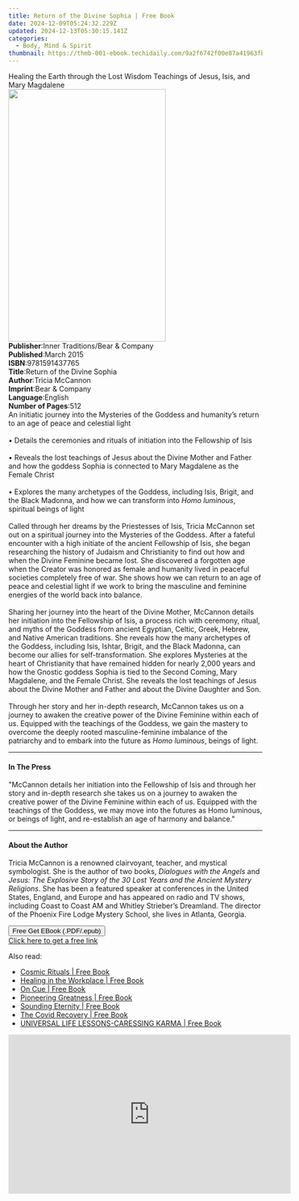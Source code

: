 ```yaml
---
title: Return of the Divine Sophia | Free Book
date: 2024-12-09T05:24:32.229Z
updated: 2024-12-13T05:30:15.141Z
categories:
  - Body, Mind & Spirit
thumbnail: https://thmb-001-ebook.techidaily.com/9a2f6742f00e87a41963fbca2381761d809d352d76b9b3b5ec26867fe876de95.jpg
---
```

<main id="book-container">
  <div class="flex flex-col">
    <div class="book-brief flex-1 py-6 px-4 sm:p-6 md:py-10 md:px-8">
      <!-- brief-->
      <div class="book-brief-main">
        Healing the Earth through the Lost Wisdom Teachings of Jesus, Isis, and
        Mary Magdalene
      </div>
    </div>
    <div
      class="book-meta-info flex-1 grid gap-4 col-start-1 col-end-3 row-start-1 sm:mb-6 sm:grid-cols-4 lg:gap-6 lg:col-start-2 lg:row-end-6 lg:row-span-6 lg:mb-0"
    >
      <div
        class="book-meta-info-left place-content-center mt-4 p-4 text-sm leading-6 col-start-2 col-span-2 dark:text-slate-400"
      >
        <img
          class="w-full h-500 object-cover rounded-lg sm:h-255 sm:col-span-2 lg:col-span-full"
          src="https://img-001-ebook.techidaily.com/b01dcc21e43c5bc08e49dafee38d5d37179e6480abf5e184d578a362964402c1.jpg"
          alt=""
          width="312"
          height="500"
        />
      </div>
      <div
        class="book-meta-info-right mt-2 col-start-1 row-start-2 col-span-3 self-center"
      >
        <!-- meta data  -->
        <div class="flex flex-col px-4 md:px-8">
          <div class="flex-1">
            <strong>Publisher</strong>:<span class="px-2"
              >Inner Traditions/Bear &amp; Company</span
            >
          </div>
          <div class="flex-1">
            <strong>Published</strong>:<span class="px-2">March 2015</span>
          </div>
          <div class="flex-1">
            <strong>ISBN</strong>:<span class="px-2">9781591437765</span>
          </div>
          <div class="flex-1">
            <strong>Title</strong>:<span class="px-2"
              >Return of the Divine Sophia</span
            >
          </div>
          <div class="flex-1">
            <strong>Author</strong>:<span class="px-2">Tricia McCannon</span>
          </div>
          <div class="flex-1">
            <strong>Imprint</strong>:<span class="px-2"
              >Bear &amp; Company</span
            >
          </div>
          <div class="flex-1">
            <strong>Language</strong>:<span class="px-2">English</span>
          </div>
          <div class="flex-1">
            <strong>Number of Pages</strong>:<span class="px-2">512</span>
          </div>
        </div>
      </div>
    </div>
    <div class="book-description flex-1 py-6 px-4 sm:p-6 md:py-10 md:px-8">
      <div class="book-description-main">
        <div accordion-content="" id="description">
          An initiatic journey into the Mysteries of the Goddess and humanity’s
          return to an age of peace and celestial light<br /><br />• Details the
          ceremonies and rituals of initiation into the Fellowship of Isis<br /><br />•
          Reveals the lost teachings of Jesus about the Divine Mother and Father
          and how the goddess Sophia is connected to Mary Magdalene as the
          Female Christ<br /><br />• Explores the many archetypes of the
          Goddess, including Isis, Brigit, and the Black Madonna, and how we can
          transform into <i>Homo luminous</i>, spiritual beings of light<br /><br />Called
          through her dreams by the Priestesses of Isis, Tricia McCannon set out
          on a spiritual journey into the Mysteries of the Goddess. After a
          fateful encounter with a high initiate of the ancient Fellowship of
          Isis, she began researching the history of Judaism and Christianity to
          find out how and when the Divine Feminine became lost. She discovered
          a forgotten age when the Creator was honored as female and humanity
          lived in peaceful societies completely free of war. She shows how we
          can return to an age of peace and celestial light if we work to bring
          the masculine and feminine energies of the world back into balance.
          <br /><br />Sharing her journey into the heart of the Divine Mother,
          McCannon details her initiation into the Fellowship of Isis, a process
          rich with ceremony, ritual, and myths of the Goddess from ancient
          Egyptian, Celtic, Greek, Hebrew, and Native American traditions. She
          reveals how the many archetypes of the Goddess, including Isis,
          Ishtar, Brigit, and the Black Madonna, can become our allies for
          self-transformation. She explores Mysteries at the heart of
          Christianity that have remained hidden for nearly 2,000 years and how
          the Gnostic goddess Sophia is tied to the Second Coming, Mary
          Magdalene, and the Female Christ. She reveals the lost teachings of
          Jesus about the Divine Mother and Father and about the Divine Daughter
          and Son.<br /><br />Through her story and her in-depth research,
          McCannon takes us on a journey to awaken the creative power of the
          Divine Feminine within each of us. Equipped with the teachings of the
          Goddess, we gain the mastery to overcome the deeply rooted
          masculine-feminine imbalance of the patriarchy and to embark into the
          future as <i>Homo luminous</i>, beings of light.
        </div>
        <div class="accordion-fader"></div>
      </div>
    </div>
    <div class="book-excerpts flex-1 py-6 px-4 sm:p-6 md:py-10 md:px-8">
      <!-- excerpts-->
      <div class="book-excerpts-main">
        <hr />
        <h4 class="placeholder placeholder-heading">
          <span>In The Press</span>
        </h4>
        <p>
          "McCannon details her initiation into the Fellowship of Isis and
          through her story and in-depth research she takes us on a journey to
          awaken the creative power of the Divine Feminine within each of us.
          Equipped with the teachings of the Goddess, we may move into the
          futures as Homo luminous, or beings of light, and re-establish an age
          of harmony and balance."
        </p>
      </div>
    </div>
    <div class="book-about-author flex-1 py-6 px-4 sm:p-6 md:py-10 md:px-8">
      <!-- about author-->
      <div class="book-main-author-main">
        <hr />
        <h4 class="placeholder placeholder-heading">
          <span>About the Author</span>
        </h4>
        <p>
          Tricia McCannon is a renowned clairvoyant, teacher, and mystical
          symbologist. She is the author of two books,
          <i>Dialogues with the Angels</i> and
          <i
            >Jesus: The Explosive Story of the 30 Lost Years and the Ancient
            Mystery Religions</i
          >. She has been a featured speaker at conferences in the United
          States, England, and Europe and has appeared on radio and TV shows,
          including Coast to Coast AM and Whitley Strieber’s Dreamland. The
          director of the Phoenix Fire Lodge Mystery School, she lives in
          Atlanta, Georgia.
        </p>
      </div>
    </div>
    <div class="book-free-get flex-1 py-6 px-4 sm:p-6 md:py-10 md:px-8">
      <button
        id="btn-free-get"
        class="bg-blue-500 hover:bg-blue-700 text-white font-bold py-2 px-4 rounded"
      >
        Free Get EBook (.PDF/.epub)
      </button>
      <div id="countdown-display" class="px-2 text-lg mt-2"></div>
      <a
        id="free-link"
        class="hidden bg-blue-500 hover:bg-blue-700 text-white font-bold py-2 px-4 rounded"
        href="https://www.ebooks.com/en-us/book/95782336/return-of-the-divine-sophia/tricia-mccannon/"
        target="_blank"
        >Click here to get a free link</a
      >
    </div>
    <script>
      let countdownTime = 0;
      let countdownInterval = null;
      document
        .getElementById('btn-free-get')
        .addEventListener('click', startCountdown);
      function startCountdown() {
        countdownTime = new Date().getTime() + 60000 * 3;
        countdownInterval = setInterval(updateCountdown, 1000);
        document.getElementById('btn-free-get').disabled = true;
        document
          .getElementById('btn-free-get')
          .classList.add('bg-gray-500', 'cursor-not-allowed');
      }
      function updateCountdown() {
        let currentTime = new Date().getTime();
        let timeLeft = countdownTime - currentTime;
        let secondsLeft = Math.floor(timeLeft / 1000);
        document.getElementById('countdown-display').innerHTML =
          `Remaining time: ${secondsLeft} seconds.`;
        if (secondsLeft <= 0) {
          clearInterval(countdownInterval);
          document.getElementById('btn-free-get').classList.add('hidden');
          document.getElementById('free-link').classList.remove('hidden');
          document.getElementById('countdown-display').innerHTML = '';
        }
      }
    </script>
  </div>
</main>

<ins class="adsbygoogle"
      style="display:block"
      data-ad-client="ca-pub-7571918770474297"
      data-ad-slot="8358498916"
      data-ad-format="auto"
      data-full-width-responsive="true"></ins>
    

<span class="atpl-alsoreadstyle">Also read:</span>
<div><ul>
<li><a href="https://novels-ebooks.techidaily.com/210397538-9781787138148-cosmic-rituals/"><u>Cosmic Rituals | Free Book</u></a></li>
<li><a href="https://novels-ebooks.techidaily.com/210397339-9781955363358-healing-in-the-workplace/"><u>Healing in the Workplace | Free Book</u></a></li>
<li><a href="https://novels-ebooks.techidaily.com/210396427-9781087996172-on-cue/"><u>On Cue | Free Book</u></a></li>
<li><a href="https://novels-ebooks.techidaily.com/210396417-9781737694731-pioneering-greatness/"><u>Pioneering Greatness | Free Book</u></a></li>
<li><a href="https://novels-ebooks.techidaily.com/210397323-9781739920524-sounding-eternity/"><u>Sounding Eternity | Free Book</u></a></li>
<li><a href="https://novels-ebooks.techidaily.com/210397706-9781098096731-the-covid-recovery/"><u>The Covid Recovery | Free Book</u></a></li>
<li><a href="https://novels-ebooks.techidaily.com/210397327-9780645249804-universal-life-lessons-caressing-karma/"><u>UNIVERSAL LIFE LESSONS-CARESSING KARMA | Free Book</u></a></li>
</ul></div>

<!-- affiliate ads begin -->
<iframe width="560" height="315" src="https://www.youtube.com/embed/UJJbj1vbzs8?si=X3zd8thLJKprfuEa" title="YouTube video player" frameborder="0" allow="accelerometer; autoplay; clipboard-write; encrypted-media; gyroscope; picture-in-picture; web-share" referrerpolicy="strict-origin-when-cross-origin" allowfullscreen></iframe>
<!-- affiliate ads end -->

